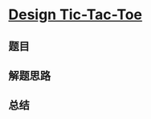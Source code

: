 # [Design Tic-Tac-Toe](https://leetcode.com/problems/design-tic-tac-toe/)
## 题目


## 解题思路


## 总结



